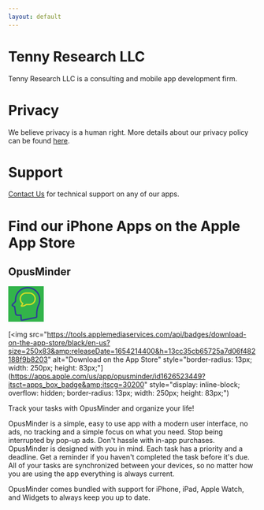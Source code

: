 ```yaml
---
layout: default
---
```


# Tenny Research LLC
Tenny Research LLC is a consulting and mobile app development firm.

# Privacy
We believe privacy is a human right. More details about our privacy policy can be found [here](./privacy.html).

# Support
[Contact Us](mailto:admin@tennyresearch.com) for technical support on any of our apps.

# Find our iPhone Apps on the Apple App Store

## OpusMinder

[<img alt="OpusMinder" src="images/opusminder.png"/>](https://apps.apple.com/us/app/opusminder/id1626523449) 

[<img src="https://tools.applemediaservices.com/api/badges/download-on-the-app-store/black/en-us?size=250x83&amp;releaseDate=1654214400&h=13cc35cb65725a7d06f482188f9b8203" alt="Download on the App Store" style="border-radius: 13px; width: 250px; height: 83px;"](https://apps.apple.com/us/app/opusminder/id1626523449?itsct=apps_box_badge&amp;itscg=30200" style="display: inline-block; overflow: hidden; border-radius: 13px; width: 250px; height: 83px;")

Track your tasks with OpusMinder and organize your life!

OpusMinder is a simple, easy to use app with a modern user interface, no ads, no tracking and a simple focus on what you need. Stop being interrupted by pop-up ads. Don't hassle with in-app purchases. OpusMinder is designed with you in mind. Each task has a priority and a deadline. Get a reminder if you haven't completed the task before it's due.  All of your tasks are synchronized between your devices, so no matter how you are using the app everything is always current.

OpusMinder comes bundled with support for iPhone, iPad, Apple Watch, and Widgets to always keep you up to date.